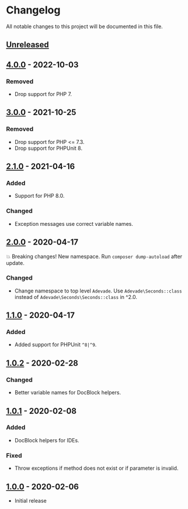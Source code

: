# Changelog

All notable changes to this project will be documented in this file.

## [Unreleased]

## [4.0.0] - 2022-10-03

### Removed

- Drop support for PHP 7.

## [3.0.0] - 2021-10-25

### Removed

- Drop support for PHP <= 7.3.
- Drop support for PHPUnit 8.

## [2.1.0] - 2021-04-16

### Added

- Support for PHP 8.0.

### Changed

- Exception messages use correct variable names.

## [2.0.0] - 2020-04-17

:boom: Breaking changes! New namespace. Run `composer dump-autoload` after update.

### Changed

- Change namespace to top level `Adevade`. Use `Adevade\Seconds::class` instead of `Adevade\Seconds\Seconds::class` in ^2.0.

## [1.1.0] - 2020-04-17

### Added

- Added support for PHPUnit `^8|^9`.

## [1.0.2] - 2020-02-28

### Changed

- Better variable names for DocBlock helpers.

## [1.0.1] - 2020-02-08

### Added

- DocBlock helpers for IDEs.

### Fixed

- Throw exceptions if method does not exist or if parameter is invalid.

## [1.0.0] - 2020-02-06

- Initial release

[unreleased]: https://github.com/adevade/seconds/compare/4.0.0...HEAD
[4.0.0]: https://github.com/adevade/seconds/compare/3.0.0...4.0.0
[3.0.0]: https://github.com/adevade/seconds/compare/2.1.0...3.0.0
[2.1.0]: https://github.com/adevade/seconds/compare/2.0.0...2.1.0
[2.0.0]: https://github.com/adevade/seconds/compare/1.1.0...2.0.0
[1.1.0]: https://github.com/adevade/seconds/compare/1.0.2...1.1.0
[1.0.2]: https://github.com/adevade/seconds/compare/1.0.1...1.0.2
[1.0.1]: https://github.com/adevade/seconds/compare/1.0.0...1.0.1
[1.0.0]: https://github.com/adevade/seconds/releases/tag/1.0.0
